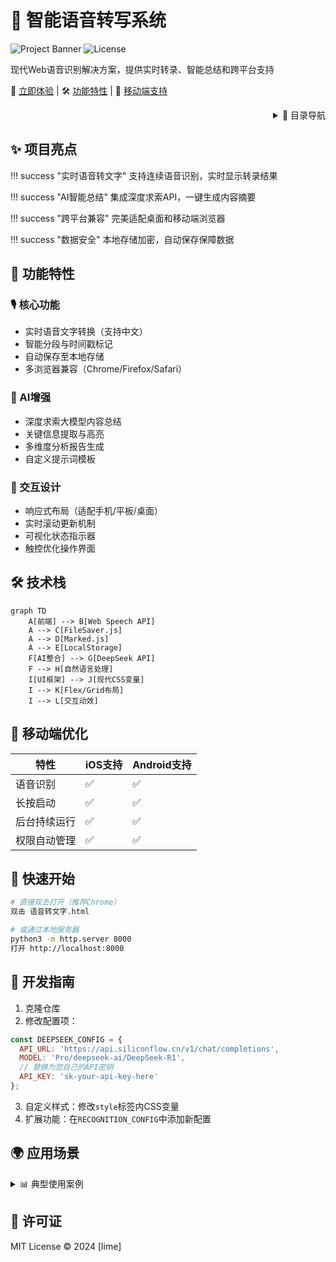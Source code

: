 # 🎤 智能语音转写系统

![Project Banner](https://img.shields.io/badge/Type-HTML5-%23E34F26?style=for-the-badge&logo=html5)
![License](https://img.shields.io/badge/License-MIT-blue?style=for-the-badge)

现代Web语音识别解决方案，提供实时转录、智能总结和跨平台支持

📂 [立即体验](index.html) | 🛠 [功能特性](#rocket-功能特性) | 📱 [移动端支持](#iphone-移动端优化)

<div align="right">
<details>
<summary>📑 目录导航</summary>

1. [✨ 项目亮点](#-项目亮点)
2. [🚀 功能特性](#rocket-功能特性)
3. [🛠 技术栈](#-技术栈)
4. [📱 移动端优化](#iphone-移动端优化)
5. [🏁 快速开始](#-快速开始)
6. [🔧 开发指南](#-开发指南)
7. [🌍 应用场景](#-应用场景)
</details>
</div>

## ✨ 项目亮点

<div class="grid" markdown>
!!! success "实时语音转文字"
    支持连续语音识别，实时显示转录结果

!!! success "AI智能总结"
    集成深度求索API，一键生成内容摘要

!!! success "跨平台兼容"
    完美适配桌面和移动端浏览器

!!! success "数据安全"
    本地存储加密，自动保存保障数据
</div>

## :rocket: 功能特性

### 🎙 核心功能
- 实时语音文字转换（支持中文）
- 智能分段与时间戳标记
- 自动保存至本地存储
- 多浏览器兼容（Chrome/Firefox/Safari）

### 🧠 AI增强
- 深度求索大模型内容总结
- 关键信息提取与高亮
- 多维度分析报告生成
- 自定义提示词模板

### 🎨 交互设计
- 响应式布局（适配手机/平板/桌面）
- 实时滚动更新机制
- 可视化状态指示器
- 触控优化操作界面

## 🛠 技术栈

```mermaid
graph TD
    A[前端] --> B[Web Speech API]
    A --> C[FileSaver.js]
    A --> D[Marked.js]
    A --> E[LocalStorage]
    F[AI整合] --> G[DeepSeek API]
    F --> H[自然语言处理]
    I[UI框架] --> J[现代CSS变量]
    I --> K[Flex/Grid布局]
    I --> L[交互动效]
```

## :iphone: 移动端优化

| 特性                | iOS支持 | Android支持 |
|---------------------|---------|-------------|
| 语音识别            | ✅       | ✅           |
| 长按启动            | ✅       | ✅           |
| 后台持续运行        | ✅       | ✅           |
| 权限自动管理        | ✅       | ✅           |

## 🏁 快速开始

```bash
# 直接双击打开（推荐Chrome）
双击 语音转文字.html

# 或通过本地服务器
python3 -m http.server 8000
打开 http://localhost:8000
```

## 🔧 开发指南

1. 克隆仓库
2. 修改配置项：
```javascript
const DEEPSEEK_CONFIG = {
  API_URL: 'https://api.siliconflow.cn/v1/chat/completions',
  MODEL: 'Pro/deepseek-ai/DeepSeek-R1',
  // 替换为您自己的API密钥
  API_KEY: 'sk-your-api-key-here' 
};
```
3. 自定义样式：修改`style`标签内CSS变量
4. 扩展功能：在`RECOGNITION_CONFIG`中添加新配置

## 🌍 应用场景

<details>
<summary>📊 典型使用案例</summary>

- 会议实时记录
- 访谈内容整理
- 课程讲座转录
- 内容创作助手
- 语音备忘录转换
</details>

## 📜 许可证
MIT License © 2024 [lime]
